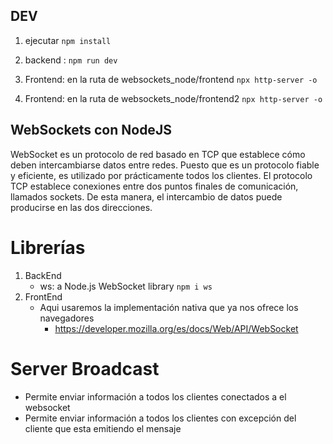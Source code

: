 ## DEV

1. ejecutar ``` npm install ```
2. backend : ``` npm run dev ```
3. Frontend: en la ruta de websockets_node/frontend
   ``` npx http-server -o ``` 

4. Frontend: en la ruta de websockets_node/frontend2
   ``` npx http-server -o ```




## WebSockets con NodeJS
WebSocket es un protocolo de red basado en TCP que establece cómo deben intercambiarse datos entre redes. Puesto que es un protocolo fiable y eficiente, es utilizado por prácticamente todos los clientes. El protocolo TCP establece conexiones entre dos puntos finales de comunicación, llamados sockets. De esta manera, el intercambio de datos puede producirse en las dos direcciones.

# Librerías
 1. BackEnd
    - ws: a Node.js WebSocket library 
        ``` npm i ws ``` 
 2. FrontEnd
    - Aqui usaremos la implementación nativa que ya nos ofrece los navegadores
        - https://developer.mozilla.org/es/docs/Web/API/WebSocket

# Server Broadcast
  - Permite enviar información a todos los clientes conectados a el websocket
  - Permite enviar información  a todos los clientes con excepción del cliente que esta emitiendo el mensaje


